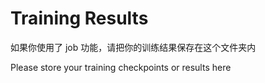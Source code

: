 # Training Results

如果你使用了 job 功能，请把你的训练结果保存在这个文件夹内

Please store your training checkpoints or results here
